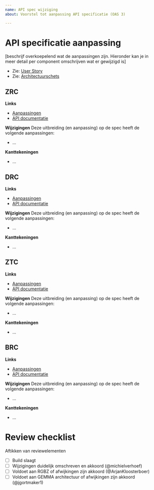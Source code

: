 ```yaml
---
name: API spec wijziging
about: Voorstel tot aanpassing API specificatie (OAS 3)

---
```


# API specificatie aanpassing

[beschrijf overkoepelend wat de aanpassingen zijn. Hieronder kan je in meer
detail per component omschrijven wat er gewijzigd is]

* Zie: [User Story](https://github.com/VNG-Realisatie/gemma-zaken/issues/XXX)
* Zie: [Architectuurschets](https://github.com/VNG-Realisatie/gemma-zaken/issues/XXX)

## ZRC

**Links**

* [Aanpassingen](https://github.com/VNG-Realisatie/zaken-api/pull/X)
* [API documentatie](http://rebilly.github.io/ReDoc/?url=https://raw.githubusercontent.com/VNG-Realisatie/gemma-zaken/<branch>/api-specificatie/zrc/openapi.yaml)


**Wijzigingen**
Deze uitbreiding (en aanpassing) op de spec heeft de volgende
aanpassingen:

* ...

**Kanttekeningen**

* ...

## DRC

**Links**

* [Aanpassingen](https://github.com/VNG-Realisatie/documenten-api/pull/X)
* [API documentatie](http://rebilly.github.io/ReDoc/?url=https://raw.githubusercontent.com/VNG-Realisatie/gemma-zaken/<branch>/api-specificatie/drc/openapi.yaml)


**Wijzigingen**
Deze uitbreiding (en aanpassing) op de spec heeft de volgende
aanpassingen:

* ...

**Kanttekeningen**

* ...

## ZTC

**Links**

* [Aanpassingen](https://github.com/VNG-Realisatie/catalogi-api/pull/X)
* [API documentatie](http://rebilly.github.io/ReDoc/?url=https://raw.githubusercontent.com/VNG-Realisatie/gemma-zaken/<branch>/api-specificatie/ztc/openapi.yaml)


**Wijzigingen**
Deze uitbreiding (en aanpassing) op de spec heeft de volgende
aanpassingen:

* ...

**Kanttekeningen**

* ...

## BRC

**Links**

* [Aanpassingen](https://github.com/VNG-Realisatie/besluiten-api/pull/X)
* [API documentatie](http://rebilly.github.io/ReDoc/?url=https://raw.githubusercontent.com/VNG-Realisatie/gemma-zaken/<branch>/api-specificatie/brc/openapi.yaml)


**Wijzigingen**
Deze uitbreiding (en aanpassing) op de spec heeft de volgende
aanpassingen:

* ...

**Kanttekeningen**

* ...


# Review checklist

Aftikken van reviewelementen

- [ ] Build slaagt
- [ ] Wijzigingen duidelijk omschreven en akkoord (@michielverhoef)
- [ ] Voldoet aan RGBZ of afwijkingen zijn akkoord (@ArjanKloosterboer)
- [ ] Voldoet aan GEMMA architectuur of afwijkingen zijn akkoord (@jgortmaker1)
